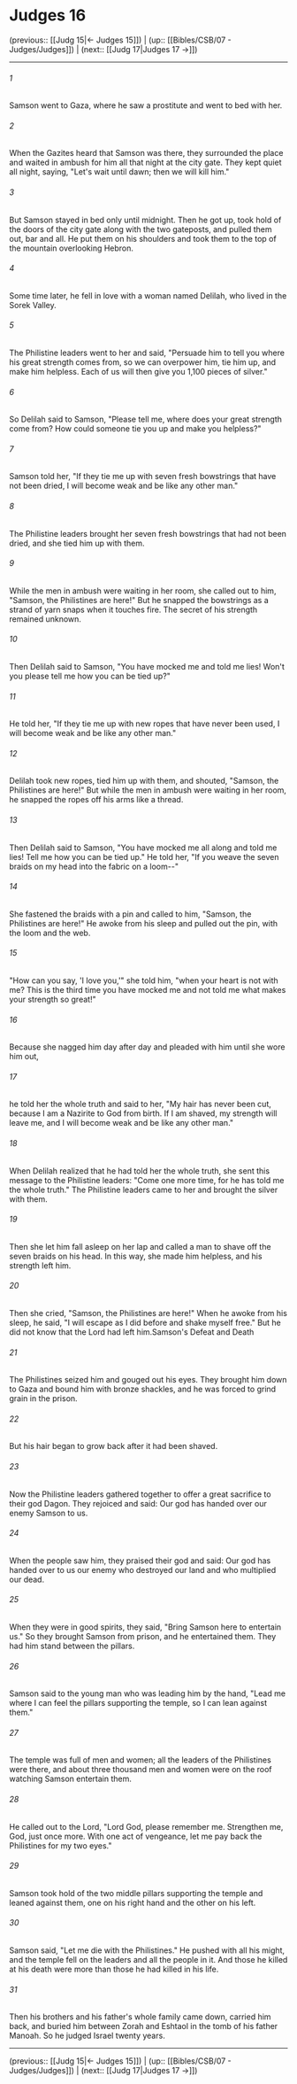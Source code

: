 # Judges 16

(previous:: [[Judg 15|← Judges 15]]) | (up:: [[Bibles/CSB/07 - Judges/Judges]]) | (next:: [[Judg 17|Judges 17 →]])

***


###### 1 
Samson went to Gaza, where he saw a prostitute and went to bed with her. 

###### 2 
When the Gazites heard that Samson was there, they surrounded the place and waited in ambush for him all that night at the city gate. They kept quiet all night, saying, "Let's wait until dawn; then we will kill him." 

###### 3 
But Samson stayed in bed only until midnight. Then he got up, took hold of the doors of the city gate along with the two gateposts, and pulled them out, bar and all. He put them on his shoulders and took them to the top of the mountain overlooking Hebron. 

###### 4 
Some time later, he fell in love with a woman named Delilah, who lived in the Sorek Valley. 

###### 5 
The Philistine leaders went to her and said, "Persuade him to tell you where his great strength comes from, so we can overpower him, tie him up, and make him helpless. Each of us will then give you 1,100 pieces of silver." 

###### 6 
So Delilah said to Samson, "Please tell me, where does your great strength come from? How could someone tie you up and make you helpless?" 

###### 7 
Samson told her, "If they tie me up with seven fresh bowstrings that have not been dried, I will become weak and be like any other man." 

###### 8 
The Philistine leaders brought her seven fresh bowstrings that had not been dried, and she tied him up with them. 

###### 9 
While the men in ambush were waiting in her room, she called out to him, "Samson, the Philistines are here!" But he snapped the bowstrings as a strand of yarn snaps when it touches fire. The secret of his strength remained unknown. 

###### 10 
Then Delilah said to Samson, "You have mocked me and told me lies! Won't you please tell me how you can be tied up?" 

###### 11 
He told her, "If they tie me up with new ropes that have never been used, I will become weak and be like any other man." 

###### 12 
Delilah took new ropes, tied him up with them, and shouted, "Samson, the Philistines are here!" But while the men in ambush were waiting in her room, he snapped the ropes off his arms like a thread. 

###### 13 
Then Delilah said to Samson, "You have mocked me all along and told me lies! Tell me how you can be tied up." He told her, "If you weave the seven braids on my head into the fabric on a loom--" 

###### 14 
She fastened the braids with a pin and called to him, "Samson, the Philistines are here!" He awoke from his sleep and pulled out the pin, with the loom and the web. 

###### 15 
"How can you say, 'I love you,'" she told him, "when your heart is not with me? This is the third time you have mocked me and not told me what makes your strength so great!" 

###### 16 
Because she nagged him day after day and pleaded with him until she wore him out, 

###### 17 
he told her the whole truth and said to her, "My hair has never been cut, because I am a Nazirite to God from birth. If I am shaved, my strength will leave me, and I will become weak and be like any other man." 

###### 18 
When Delilah realized that he had told her the whole truth, she sent this message to the Philistine leaders: "Come one more time, for he has told me the whole truth." The Philistine leaders came to her and brought the silver with them. 

###### 19 
Then she let him fall asleep on her lap and called a man to shave off the seven braids on his head. In this way, she made him helpless, and his strength left him. 

###### 20 
Then she cried, "Samson, the Philistines are here!" When he awoke from his sleep, he said, "I will escape as I did before and shake myself free." But he did not know that the Lord had left him.Samson's Defeat and Death 

###### 21 
The Philistines seized him and gouged out his eyes. They brought him down to Gaza and bound him with bronze shackles, and he was forced to grind grain in the prison. 

###### 22 
But his hair began to grow back after it had been shaved. 

###### 23 
Now the Philistine leaders gathered together to offer a great sacrifice to their god Dagon. They rejoiced and said: Our god has handed over our enemy Samson to us. 

###### 24 
When the people saw him, they praised their god and said: Our god has handed over to us our enemy who destroyed our land and who multiplied our dead. 

###### 25 
When they were in good spirits, they said, "Bring Samson here to entertain us." So they brought Samson from prison, and he entertained them. They had him stand between the pillars. 

###### 26 
Samson said to the young man who was leading him by the hand, "Lead me where I can feel the pillars supporting the temple, so I can lean against them." 

###### 27 
The temple was full of men and women; all the leaders of the Philistines were there, and about three thousand men and women were on the roof watching Samson entertain them. 

###### 28 
He called out to the Lord, "Lord God, please remember me. Strengthen me, God, just once more. With one act of vengeance, let me pay back the Philistines for my two eyes." 

###### 29 
Samson took hold of the two middle pillars supporting the temple and leaned against them, one on his right hand and the other on his left. 

###### 30 
Samson said, "Let me die with the Philistines." He pushed with all his might, and the temple fell on the leaders and all the people in it. And those he killed at his death were more than those he had killed in his life. 

###### 31 
Then his brothers and his father's whole family came down, carried him back, and buried him between Zorah and Eshtaol in the tomb of his father Manoah. So he judged Israel twenty years.

***

(previous:: [[Judg 15|← Judges 15]]) | (up:: [[Bibles/CSB/07 - Judges/Judges]]) | (next:: [[Judg 17|Judges 17 →]])
